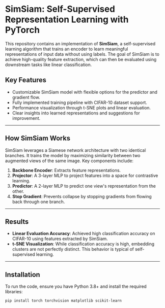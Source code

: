 # SimSiam: Self-Supervised Representation Learning with PyTorch

This repository contains an implementation of **SimSiam**, a self-supervised learning algorithm that trains an encoder to learn meaningful representations of input data without using labels. The goal of SimSiam is to achieve high-quality feature extraction, which can then be evaluated using downstream tasks like linear classification.

## Key Features
- Customizable SimSiam model with flexible options for the predictor and gradient flow.
- Fully implemented training pipeline with CIFAR-10 dataset support.
- Performance visualization through t-SNE plots and linear evaluation.
- Clear insights into learned representations and suggestions for improvement.

---

## How SimSiam Works
SimSiam leverages a Siamese network architecture with two identical branches. It trains the model by maximizing similarity between two augmented views of the same image. Key components include:
1. **Backbone Encoder**: Extracts feature representations.
2. **Projector**: A 3-layer MLP to project features into a space for contrastive learning.
3. **Predictor**: A 2-layer MLP to predict one view's representation from the other.
4. **Stop Gradient**: Prevents collapse by stopping gradients from flowing back through one branch.

---

## Results
- **Linear Evaluation Accuracy**: Achieved high classification accuracy on CIFAR-10 using features extracted by SimSiam.
- **t-SNE Visualization**: While classification accuracy is high, embedding clusters are not perfectly distinct. This behavior is typical of self-supervised learning.

---

## Installation

To run the code, ensure you have Python 3.8+ and install the required libraries:

```bash
pip install torch torchvision matplotlib scikit-learn
